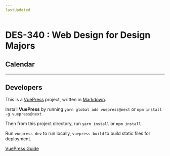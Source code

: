 ```yaml
---
lastUpdated
---
```



# DES-340 : Web Design for Design Majors



 ## Calendar

<ClientOnly>
  <Calendar calId="buncuq6n9adeuvap19g0o32u7s%40" />
</ClientOnly>



---

## Developers
This is a [VuePress](https://vuepress.vuejs.org/) project, written in [Markdown](https://www.markdownguide.org/). 

Install __VuePress__ by running `yarn global add vuepress@next` 
or `npm install -g vuepress@next`

Then from this project directory, run `yarn install` 
or `npm install`

Run `vuepress dev` to run locally,
`vuepress build` to build static files for deployment.

[VuePress Guide](https://vuepress.vuejs.org/guide/)